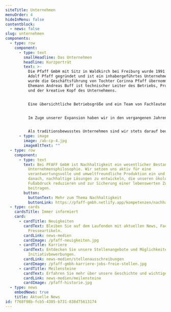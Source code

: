 ```yaml
---
siteTitle: Unternehmen
menuOrder: 4
hideInMenu: false
contentblock:
  - news: false
slug: unternehmen
components:
  - type: row
    component:
      - type: text
        smallHeadline: Das Unternehmen
        headline: Kurzporträt
        text: >-
          Die Pfaff GmbH mit Sitz in Waldkirch bei Freiburg wurde 1991 von Herrn
          Adolf Pfaff gegründet und ist ein inhabergeführtes Unternehmen. 2018
          wurde die Geschäftsführung von Tochter Corinna Pfaff übernommen. Ihr
          Ehemann Andreas Buff ist technischer Leiter des Betriebs, Prokurist
          und der kreative Kopf des Unternehmens.


          Eine übersichtliche Betriebsgröße und ein Team von Fachleuten garantieren schnelle und direkte Kommunikationswege sowie ein großes Maß an Flexibilität. Modernste Konstruktions- und Herstellungstechnik versetzt uns in die Lage, besonders hohen Ansprüchen an Material, Werkzeugen und Maschinen gerecht zu werden. Moderne Fertigung, qualifiziertes Personal und ein nach ISO 9001 und ISO 13485 zertifiziertes Qualitätsmanagement gewährleisten unseren Kunden eine hervorragende Qualität bei wirtschaftlicher Herstellung.


          Im Zuge unserer Expansion haben wir in den vergangenen Jahren kontinuierlich in unseren modernen Maschinenpark sowie in qualifizierte Mitarbeiter investiert. Wir beschäftigen heute 17 Mitarbeiter und produzieren im Eineinhalb-Schicht-Betrieb auf einer Fläche von 700 Quadratmetern.


          Als traditionsbewusstes Unternehmen sind wir stets darauf bedacht, unsere Erfolgsgeschichte weiterzuführen und uns gleichzeitig neuen Herausforderungen zu stellen. Entdecken Sie unsere hochwertigen Produkte und erfahren Sie mehr über unsere Leidenschaft für Qualität und Innovation. Wir laden Sie herzlich ein, uns näher kennenzulernen und Teil unserer Erfolgsgeschichte zu werden. Kontaktieren Sie uns gerne für weitere Informationen.
      - type: image
        image: /ab-cp-4.jpg
        imageAltText: ""
  - type: row
    component:
      - type: text
        text: Bei PFAFF GmbH ist Nachhaltigkeit ein wesentlicher Bestandteil unserer
          Unternehmensphilosophie. Wir setzen uns aktiv für eine
          verantwortungsvolle und umweltfreundliche Produktion ein und streben
          danach, nachhaltige Lösungen zu entwickeln, die unseren ökologischen
          Fußabdruck reduzieren und zur Sicherung einer lebenswerten Zukunft
          beitragen.
        button:
          buttonText: Mehr zum Thema Nachhaltigkeit
          buttonLink: https://pfaff-gmbh.netlify.app/kompetenzen/nachhaltigkeit
  - type: cards
    cardsTitle: Immer informiert
    card:
      - cardTitle: Neuigkeiten
        cardText: Bleiben Sie auf dem Laufenden mit aktuellen News, Fachbeiträgen und
          Presseartikeln.
        cardLink: news-medien
        cardImage: /pfaff-neuigkeiten.jpg
      - cardTitle: Karriere
        cardText: Entdecken Sie unsere Stellenangebote und Möglichkeiten für
          Initiativbewerbungen.
        cardLink: news-medien/stellenausschreibungen
        cardImage: /pfaff-gmbh-karriere-jobs-freie-stellen.jpg
      - cardTitle: Meilensteine
        cardText: Erfahren Sie mehr über unsere Geschichte und wichtige Stationen.
        cardLink: news-medien/meilensteine
        cardImage: /pfaff-historie.jpg
  - type: news
    embedNews: true
    title: Aktuelle News
id: f768f98b-fcb5-4305-b731-838d75613174
---
```

